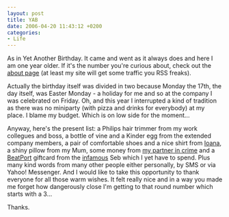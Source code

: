 ```yaml
---
layout: post
title: YAB
date: 2006-04-20 11:43:12 +0200
categories:
- Life
---
```

As in Yet Another Birthday. It came and went as it always does and here I am one year older. If it's the number you're curious about, check out the <a href="http://www.rusiczki.net/about/">about page</a> (at least my site will get some traffic you RSS freaks).

Actually the birthday itself was divided in two because Monday the 17th, the day itself, was Easter Monday - a holiday for me and so at the company I was celebrated on Friday. Oh, and this year I interrupted a kind of tradition as there was no miniparty (with pizza and drinks for everybody) at my place. I blame my budget. Which is on low side for the moment...

Anyway, here's the present list: a Philips hair trimmer from my work collegues and boss, a bottle of vine and a Kinder egg from the extended company members, a pair of comfortable shoes and a nice shirt from <a href="http://snowboard.colonies.com/members/ioana/">Ioana</a>, a shiny pillow from my Mum, some money from <a href="http://www.lucianmarin.ro">my partner in crime</a> and a <a href="http://www.beatport.com">BeatPort</a> giftcard from the <a href="http://www.infamous.ro">infamous</a> Seb which I yet have to spend. Plus many kind words from many other people either personally, by SMS or via Yahoo! Messenger. And I would like to take this opportunity to thank everyone for all those warm wishes. It felt really nice and in a way you made me forget how dangerously close I'm getting to that round number which starts with a 3...

Thanks.
